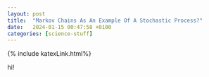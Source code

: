 ```yaml
---
layout: post
title:  "Markov Chains As An Example Of A Stochastic Process?"
date:   2024-01-15 00:47:58 +0100
categories: [science-stuff]
---
```

{% include katexLink.html%}

hi!